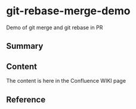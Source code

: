 # git-rebase-merge-demo
Demo of git merge and git rebase in PR

## Summary

## Content
The content is here in the Confluence WIKI page

## Reference
